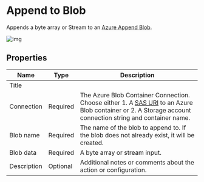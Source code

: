 # Append to Blob

Appends a byte array or Stream to an [Azure Append Blob](https://learn.microsoft.com/en-us/rest/api/storageservices/understanding-block-blobs--append-blobs--and-page-blobs#about-append-blobs).  



![img](https://profitbasedocs.blob.core.windows.net/flowimages/azure-append-to-blob.png)

## Properties

| Name             | Type      |Description                                             |
|------------------|-----------|--------------------------------------------------------|
| Title             |       |                                             |
| Connection       | Required  | The Azure Blob Container Connection. Choose either 1. A [SAS URI](https://learn.microsoft.com/en-us/azure/storage/common/storage-sas-overview) to an Azure Blob container or 2. A Storage account connection string and container name.       |
| Blob name        | Required  | The name of the blob to append to. If the blob does not already exist, it will be created. |
| Blob data        | Required  | A byte array or stream input. |
| Description |Optional|  Additional notes or comments about the action or configuration. |

